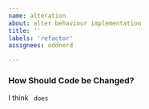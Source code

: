 ```yaml
---
name: alteration
about: alter behaviour implementation
title: ''
labels: 'refactor'
assignees: oddnerd

---
```


### How Should Code be Changed?

I think <code> does <style> but it should instead do <style>.

### Why?

This is worth <effort> because <reason>.
